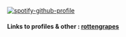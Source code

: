 

[![spotify-github-profile](https://spotify-github-profile.kittinanx.com/api/view?uid=hev106&cover_image=true&theme=novatorem&show_offline=true&background_color=000b1a&interchange=false&bar_color=401E31&bar_color_cover=false)](https://github.com/kittinan/spotify-github-profile)
#### Links to profiles & other : [rottengrapes]()
